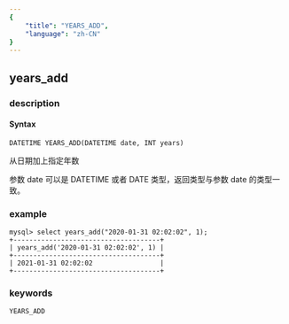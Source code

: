 ```yaml
---
{
    "title": "YEARS_ADD",
    "language": "zh-CN"
}
---
```


<!-- 
Licensed to the Apache Software Foundation (ASF) under one
or more contributor license agreements.  See the NOTICE file
distributed with this work for additional information
regarding copyright ownership.  The ASF licenses this file
to you under the Apache License, Version 2.0 (the
"License"); you may not use this file except in compliance
with the License.  You may obtain a copy of the License at

  http://www.apache.org/licenses/LICENSE-2.0

Unless required by applicable law or agreed to in writing,
software distributed under the License is distributed on an
"AS IS" BASIS, WITHOUT WARRANTIES OR CONDITIONS OF ANY
KIND, either express or implied.  See the License for the
specific language governing permissions and limitations
under the License.
-->

## years_add
### description
#### Syntax

`DATETIME YEARS_ADD(DATETIME date, INT years)`

从日期加上指定年数

参数 date 可以是 DATETIME 或者 DATE 类型，返回类型与参数 date 的类型一致。

### example

```
mysql> select years_add("2020-01-31 02:02:02", 1);
+-------------------------------------+
| years_add('2020-01-31 02:02:02', 1) |
+-------------------------------------+
| 2021-01-31 02:02:02                 |
+-------------------------------------+
```

### keywords

    YEARS_ADD
